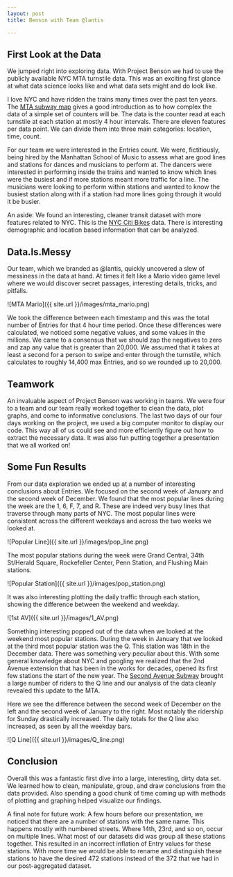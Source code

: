 ```yaml
---
layout: post
title: Benson with Team @lantis

---
```

## First Look at the Data

We jumped right into exploring data. With Project Benson we had to use the publicly available NYC MTA turnstile data. This was an exciting first glance at what data science looks like and what data sets might and do look like.

I love NYC and have ridden the trains many times over the past ten years. The [MTA subway map](http://web.mta.info/nyct/maps/subway_map.pdf) gives a good introduction as to how complex the data of a simple set of counters will be. The data is the counter read at each turnstile at each station at mostly 4 hour intervals. There are eleven features per data point. We can divide them into three main categories: location, time, count.

For our team we were interested in the Entries count. We were, fictitiously, being hired by the Manhattan School of Music to assess what are good lines and stations for dances and musicians to perform at. The dancers were interested in performing inside the trains and wanted to know which lines were the busiest and if more stations meant more traffic for a line. The musicians were looking to perform within stations and wanted to know the busiest station along with if a station had more lines going through it would it be busier.

An aside: We found an interesting, cleaner transit dataset with more features related to NYC. This is the [NYC Citi Bikes](https://www.citibikenyc.com/system-data) data. There is interesting demographic and location based information that can be analyzed.


## Data.Is.Messy

Our team, which we branded as \@lantis, quickly uncovered a slew of messiness in the data at hand. At times it felt like a Mario video game level where we would discover secret passages, interesting details, tricks, and pitfalls.


![MTA Mario]({{ site.url }}/images/mta_mario.png)

We took the difference between each timestamp and this was the total number of Entries for that 4 hour time period. Once these differences were calculated, we noticed some negative values, and some values in the millions. We came to a consensus that we should zap the negatives to zero and zap any value that is greater than 20,000. We assumed that it takes at least a second for a person to swipe and enter through the turnstile, which calculates to roughly 14,400 max Entries, and so we rounded up to 20,000.




## Teamwork

An invaluable aspect of Project Benson was working in teams. We were four to a team and our team really worked together to clean the data, plot graphs, and come to informative conclusions. The last two days of our four days working on the project, we used a big computer monitor to display our code. This way all of us could see and more efficiently figure out how to extract the necessary data. It was also fun putting together a presentation that we all worked on!


## Some Fun Results

From our data exploration we ended up at a number of interesting conclusions about Entries. We focused on the second week of January and the second week of December. We found that the most popular lines during the week are the 1, 6, F, 7, and R. These are indeed very busy lines that traverse through many parts of NYC. The most popular lines were consistent across the different weekdays and across the two weeks we looked at.


![Popular Line]({{ site.url }}/images/pop_line.png)


 The most popular stations during the week were Grand Central, 34th St/Herald Square, Rockefeller Center, Penn Station, and Flushing Main stations.

 ![Popular Station]({{ site.url }}/images/pop_station.png)


It was also interesting plotting the daily traffic through each station, showing the difference between the weekend and weekday.

![1st AV]({{ site.url }}/images/1_AV.png)



Something interesting popped out of the data when we looked at the weekend most popular stations. During the week in January that we looked at the third most popular station was the Q. This station was 18th in the December data. There was something very peculiar about this. With some general knowledge about NYC and googling we realized that the 2nd Avenue extension that has been in the works for decades, opened its first few stations the start of the new year. The [Second Avenue Subway](https://en.wikipedia.org/wiki/Second_Avenue_Subway) brought a large number of riders to the Q line and our analysis of the data cleanly revealed this update to the MTA.

Here we see the difference between the second week of December on the left and the second week of January to the right. Most notably the ridership for Sunday drastically increased. The daily totals for the Q line also increased, as seen by all the weekday bars.

![Q Line]({{ site.url }}/images/Q_line.png)


## Conclusion

Overall this  was a fantastic first dive into a large, interesting, dirty data set. We learned how to clean, manipulate, group, and draw conclusions from the data provided. Also spending a good chunk of time coming up with methods of plotting and graphing helped visualize our findings.

A final note for future work: A few hours before our presentation, we noticed that there are a number of stations with the same name. This happens mostly with numbered streets. Where 14th, 23rd, and so on, occur on multiple lines. What most of our datasets did was group all these stations together. This resulted in an incorrect inflation of Entry values for these stations. With more time we would be able to rename and distinguish these stations to have the desired 472 stations instead of the 372 that we had in our post-aggregated dataset.
